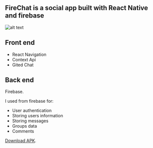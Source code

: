 ## FireChat is a social app built with React Native and firebase

![alt text](https://i.ibb.co/XCP9pnT/social-app.png)


## Front end
- React Navigation
- Context Api
- Gited Chat

## Back end
Firebase.

I used from firebase for:
- User authentication 
- Storing users information 
- Storing messages
- Groups data 
- Comments

[Download APK](https://drive.google.com/file/d/11KNLFKOxs359EtW4cZwhm_U3KD7-PhSe/view?usp=sharing).
